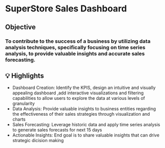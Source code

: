 # SuperStore Sales Dashboard 

## Objective

### To contribute to the success of a business by utilizing data analysis techniques, specifically focusing on time series analysis, to provide valuable insights and accurate sales forecasting.

## 💡 Highlights

- Dashboard Creation: Identify the KPIS, design an intuitive and visually appealing dashboard ,add interactive visualizations and filtering capabilities to allow users to explore the data at various levels of granularity
- Data Analysis: Provide valuable insights to business entities regarding the effectiveness of their sales strategies through visualization and charts 
- Sales Forecasting: Leverage historic data and apply time series analysis to generate sales forecasts for next 15 days
- Actionable Insights: End goal is to share valuable insights that can drive strategic dicision making 
